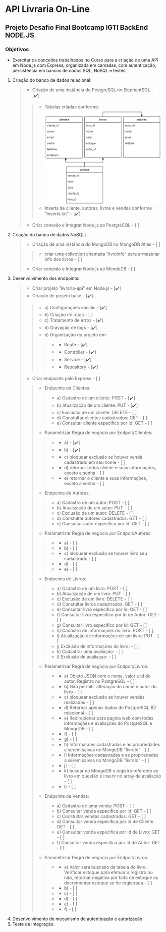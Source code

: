 # API Livraria On-Line
## Projeto Desafio Final Bootcamp IGTI BackEnd NODE.JS

### <strong>Objetivos</strong>

* Exercitar os conceitos trabalhados no Curso para a criação de uma API em Node.js com 
Express, organizada em camadas, com autenticação, persistência em bancos de dados 
SQL, NoSQL e testes.<br/>

1. Criação do banco de dados relacional: <br/>
    > - Criação de uma instância do PostgreSQL no ElephantSQL - [:heavy_check_mark:]
    >> - Tabelas criadas conforme:<br/>
    <img src="/img/DB.relacional.jpg"><br/>
    >> - Inserts de cliente, autores, livros e vendas conforme "inserts.txt" - [:heavy_check_mark:]
    > - Criar conexão e Integrar Node.js ao PostgreSQL - [ ]
2. Criação do banco de dados NoSQL: <br/>
    > - Criação de uma instância do MongoDB no MongoDB Atlas - [ ]
    >> - criar uma collection chamada “livroInfo” para armazenar info dos livros - [ ]
    > - Criar conexão e Integrar Node.js ao MondoDB - [ ]
3. Desenvolvimento dos endpoints: <br/>
    > - Criar projeto "livraria-api" em Node.js - [:heavy_check_mark:]
    > - Criação de projeto base - [:heavy_check_mark:]
    >> - a) Configurações iniciais - [:heavy_check_mark:]
    >> - b) Criação de rotas - [ ]
    >> - c) Tratamento de erros - [:heavy_check_mark:]
    >> - d) Gravação de logs - [:heavy_check_mark:]
    >> - e) Organização do projeto em:
    >>> - * Route - [:heavy_check_mark:]
    >>> - * Controller - [:heavy_check_mark:]
    >>> - * Service - [:heavy_check_mark:]
    >>> - * Repository - [:heavy_check_mark:]
    > - Criar endpoints pelo Express - [ ]
    >> - Endpoints de Clientes:
    >>> - a) Cadastro de um cliente: POST - [:heavy_check_mark:]
    >>> - b) Atualização de um cliente: PUT - [:heavy_check_mark:]
    >>> - c) Exclusão de um cliente: DELETE - [ ]
    >>> - d) Constultar clientes cadastrados: GET - [ ]
    >>> - e) Consultar cliente especifico por Id: GET - [ ]
    >> - Parametrizar Regra de negócio por Endpoit/Clientes:
    >>> - * a) - [:heavy_check_mark:] 
    >>> - * b) - [:heavy_check_mark:]
    >>> - * c) bloquear exclusão se houver venda cadastrado em seu nome - [ ]
    >>> - * d) retornar todos cliente e suas informações, exceto a senha - [ ]
    >>> - * e) retornar o cliente e suas informações, exceto a senha - [ ]
    >> - Endpoints de Autores:
    >>> - a) Cadastro de um autor: POST - [ ]
    >>> - b) Atualização de um autor: PUT - [ ]
    >>> - c) Exclusão de um autor: DELETE - [ ]
    >>> - d) Constultar autores cadastrados: GET - [ ]
    >>> - e) Consultar autor especifico por Id: GET - [ ]
    >> - Parametrizar Regra de negócio por Endpoit/Autores:
    >>> - * a) - [ ]
    >>> - * b) - [ ] 
    >>> - * c) bloquear exclusão se houver livro seu cadastrado - [ ]
    >>> - * d) - [ ]
    >>> - * e) - [ ]
    >> - Endpoints de Livros:
    >>> - a) Cadastro de um livro: POST - [ ]
    >>> - b) Atualização de um livro: PUT - [ ]
    >>> - c) Exclusão de um livro: DELETE - [ ]
    >>> - d) Constultar livros cadastrados: GET - [ ]
    >>> - e) Consultar livro especifico por Id: GET - [ ]
    >>> - f) Consultar livro especifico por Id de Autor: GET - [ ]
    >>> - g) Consultar livro especifico por Id: GET - [ ]
    >>> - h) Cadastro de informações do livro: POST - [ ]
    >>> - i) Atualização de informações de um livro: PUT - [ ]
    >>> - j) Exclusão de informações do livro: - [ ]
    >>> - k) Cadastrar uma avaliação: - [ ]
    >>> - l) Exclusão de avaliaçao: - [ ]
    >> - Parametrizar Regra de negócio por Endpoit/Livros:
    >>> - * a) Objeto JSON com o nome, valor e id do autor. Registro no PostgreSQL - [ ] 
    >>> - * b) Não permitir alteração do nome e autor do livro - [ ] 
    >>> - * c) bloquear exclusão se houver vendas realizadas - [ ]
    >>> - * d) Retornar apenas dados do PostgreSQL BD relacional - [ ]
    >>> - * e) Redirecionar para pagina web com todas informações e avaliações do PostgreSQL e MongoDB - [ ]
    >>> - * f) - [ ]
    >>> - * g) - [ ]
    >>> - * h) Informações cadastradas e as propriedades a serem salvas no MongoDB "livroId" - [ ]
    >>> - * i) Informações cadastradas e as propriedades a serem salvas no MongoDB "livroId" - [ ]
    >>> - * j) - [ ]
    >>> - * k) buscar no MongoDB o registro referente ao livro em questão e inserir no array de avaliação - [ ]
    >>> - * l) - [ ]
    >> - Endpoints de Vendas:
    >>> - a) Cadastro de uma venda: POST - [ ]
    >>> - b) Consultar venda especifica por Id: GET - [ ]
    >>> - c) Constultar vendas cadastradas: GET - [ ]
    >>> - d) Consultar venda especifica por Id de Cliente: GET - [ ]
    >>> - e) Consultar venda especifica por Id de Livro: GET - [ ]
    >>> - f) Consultar venda especifica por Id de Autor: GET - [ ]
    >> - Parametrizar Regra de negócio por Endpoit/Livros:
    >>> - * a) Valor será buscado da tabela do livro. Verificar estoque para efetuar o registro ou não, retornar negativa por falta de estoque ou decrementar estoque se for registrada - [ ] 
    >>> - * b) - [ ] 
    >>> - * c) - [ ]
    >>> - * d) - [ ]
    >>> - * e) - [ ]
    >>> - * f) - [ ]
4. Desenvolvimento do mecanismo de autenticação e autorização: <br/>
4. Teste de integração: <br/>
